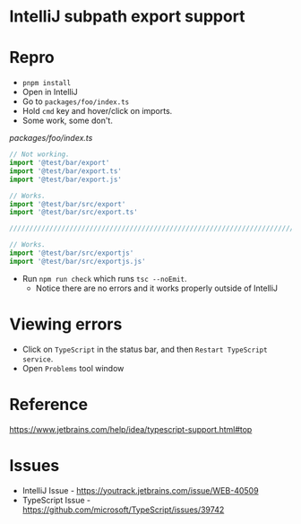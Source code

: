 # IntelliJ subpath export support

# Repro

- `pnpm install`
- Open in IntelliJ
- Go to `packages/foo/index.ts`
- Hold `cmd` key and hover/click on imports.
- Some work, some don't.

_packages/foo/index.ts_

```typescript
// Not working.
import '@test/bar/export'
import '@test/bar/export.ts'
import '@test/bar/export.js'

// Works.
import '@test/bar/src/export'
import '@test/bar/src/export.ts'

////////////////////////////////////////////////////////////////////////////////

// Works.
import '@test/bar/src/exportjs'
import '@test/bar/src/exportjs.js'

```

- Run `npm run check` which runs `tsc --noEmit`.
  - Notice there are no errors and it works properly outside of IntelliJ

# Viewing errors

- Click on `TypeScript` in the status bar, and then `Restart TypeScript service`.
- Open `Problems` tool window

# Reference

https://www.jetbrains.com/help/idea/typescript-support.html#top

# Issues

- IntelliJ Issue - https://youtrack.jetbrains.com/issue/WEB-40509
- TypeScript Issue - https://github.com/microsoft/TypeScript/issues/39742
